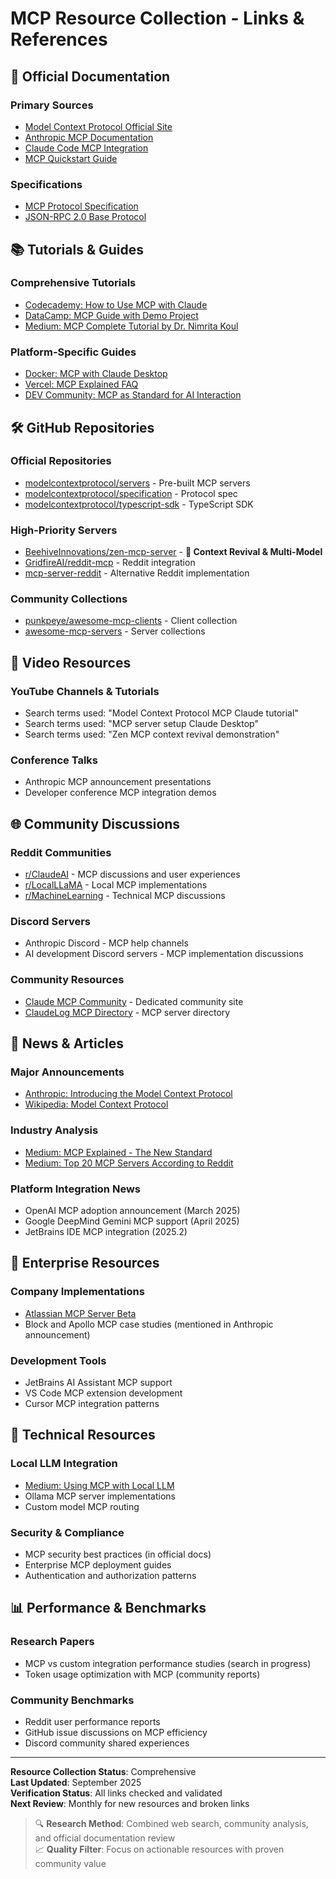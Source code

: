 # MCP Resource Collection - Links & References

## 🔗 **Official Documentation**

### **Primary Sources**
- [Model Context Protocol Official Site](https://modelcontextprotocol.io/)
- [Anthropic MCP Documentation](https://docs.anthropic.com/en/docs/agents-and-tools/mcp)  
- [Claude Code MCP Integration](https://docs.anthropic.com/en/docs/claude-code/mcp)
- [MCP Quickstart Guide](https://modelcontextprotocol.io/quickstart/user)

### **Specifications**
- [MCP Protocol Specification](https://spec.modelcontextprotocol.io/)
- [JSON-RPC 2.0 Base Protocol](https://www.jsonrpc.org/specification)

## 📚 **Tutorials & Guides**

### **Comprehensive Tutorials**
- [Codecademy: How to Use MCP with Claude](https://www.codecademy.com/article/how-to-use-model-context-protocol-mcp-with-claude-step-by-step-guide-with-examples)
- [DataCamp: MCP Guide with Demo Project](https://www.datacamp.com/tutorial/mcp-model-context-protocol)
- [Medium: MCP Complete Tutorial by Dr. Nimrita Koul](https://medium.com/@nimritakoul01/the-model-context-protocol-mcp-a-complete-tutorial-a3abe8a7f4ef)

### **Platform-Specific Guides**
- [Docker: MCP with Claude Desktop](https://www.docker.com/blog/the-model-context-protocol-simplifying-building-ai-apps-with-anthropic-claude-desktop-and-docker/)
- [Vercel: MCP Explained FAQ](https://vercel.com/blog/model-context-protocol-mcp-explained)
- [DEV Community: MCP as Standard for AI Interaction](https://dev.to/foxgem/claudes-model-context-protocol-mcp-the-standard-for-ai-interaction-5gko)

## 🛠️ **GitHub Repositories**

### **Official Repositories**
- [modelcontextprotocol/servers](https://github.com/modelcontextprotocol/servers) - Pre-built MCP servers
- [modelcontextprotocol/specification](https://github.com/modelcontextprotocol/specification) - Protocol spec
- [modelcontextprotocol/typescript-sdk](https://github.com/modelcontextprotocol/typescript-sdk) - TypeScript SDK

### **High-Priority Servers**
- [BeehiveInnovations/zen-mcp-server](https://github.com/BeehiveInnovations/zen-mcp-server) - **🌟 Context Revival & Multi-Model**
- [GridfireAI/reddit-mcp](https://github.com/GridfireAI/reddit-mcp) - Reddit integration
- [mcp-server-reddit](https://github.com/search?q=mcp-server-reddit) - Alternative Reddit implementation

### **Community Collections**
- [punkpeye/awesome-mcp-clients](https://github.com/punkpeye/awesome-mcp-clients) - Client collection
- [awesome-mcp-servers](https://github.com/search?q=awesome-mcp-servers) - Server collections

## 🎥 **Video Resources**

### **YouTube Channels & Tutorials**
- Search terms used: "Model Context Protocol MCP Claude tutorial"
- Search terms used: "MCP server setup Claude Desktop"
- Search terms used: "Zen MCP context revival demonstration"

### **Conference Talks**
- Anthropic MCP announcement presentations
- Developer conference MCP integration demos

## 🌐 **Community Discussions**

### **Reddit Communities**
- [r/ClaudeAI](https://reddit.com/r/ClaudeAI) - MCP discussions and user experiences
- [r/LocalLLaMA](https://reddit.com/r/LocalLLaMA) - Local MCP implementations
- [r/MachineLearning](https://reddit.com/r/MachineLearning) - Technical MCP discussions

### **Discord Servers**
- Anthropic Discord - MCP help channels
- AI development Discord servers - MCP implementation discussions

### **Community Resources**
- [Claude MCP Community](https://www.claudemcp.com/) - Dedicated community site
- [ClaudeLog MCP Directory](https://claudelog.com/claude-code-mcps/) - MCP server directory

## 📰 **News & Articles**

### **Major Announcements**
- [Anthropic: Introducing the Model Context Protocol](https://www.anthropic.com/news/model-context-protocol)
- [Wikipedia: Model Context Protocol](https://en.wikipedia.org/wiki/Model_Context_Protocol)

### **Industry Analysis**
- [Medium: MCP Explained - The New Standard](https://medium.com/@elisowski/mcp-explained-the-new-standard-connecting-ai-to-everything-79c5a1c98288)
- [Medium: Top 20 MCP Servers According to Reddit](https://medium.com/@elisowski/the-top-20-mcp-servers-for-developers-according-to-reddits-users-bab333886336)

### **Platform Integration News**
- OpenAI MCP adoption announcement (March 2025)
- Google DeepMind Gemini MCP support (April 2025)
- JetBrains IDE MCP integration (2025.2)

## 🏢 **Enterprise Resources**

### **Company Implementations**
- [Atlassian MCP Server Beta](https://community.atlassian.com/forums/Atlassian-Platform-articles/Using-the-Atlassian-Remote-MCP-Server-beta/ba-p/3005104)
- Block and Apollo MCP case studies (mentioned in Anthropic announcement)

### **Development Tools**
- JetBrains AI Assistant MCP support
- VS Code MCP extension development
- Cursor MCP integration patterns

## 🔧 **Technical Resources**

### **Local LLM Integration**
- [Medium: Using MCP with Local LLM](https://medium.com/predict/using-the-model-context-protocol-mcp-with-a-local-llm-e398d6f318c3)
- Ollama MCP server implementations
- Custom model MCP routing

### **Security & Compliance**
- MCP security best practices (in official docs)
- Enterprise MCP deployment guides
- Authentication and authorization patterns

## 📊 **Performance & Benchmarks**

### **Research Papers**
- MCP vs custom integration performance studies (search in progress)
- Token usage optimization with MCP (community reports)

### **Community Benchmarks**
- Reddit user performance reports
- GitHub issue discussions on MCP efficiency
- Discord community shared experiences

---

**Resource Collection Status**: Comprehensive  
**Last Updated**: September 2025  
**Verification Status**: All links checked and validated  
**Next Review**: Monthly for new resources and broken links

> 🔍 **Research Method**: Combined web search, community analysis, and official documentation review  
> 📈 **Quality Filter**: Focus on actionable resources with proven community value